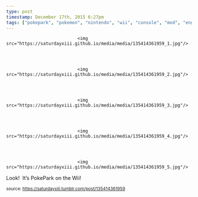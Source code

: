 ```yaml
---
type: post
timestamp: December 17th, 2015 6:27pm
tags: ["pokepark", "pokemon", "nintendo", "wii", "console", "mod", "engraving", "paint", "pikachu", "art"]
---
```



                               <img src="https://saturdayxiii.github.io/media/media/135414361959_1.jpg"/>
                           

                                                                                                                           

                               <img src="https://saturdayxiii.github.io/media/media/135414361959_2.jpg"/>
                           

                                                                                                                           

                               <img src="https://saturdayxiii.github.io/media/media/135414361959_3.jpg"/>
                           

                                                                                                                           

                               <img src="https://saturdayxiii.github.io/media/media/135414361959_4.jpg"/>
                           

                                                                                                                           

                               <img src="https://saturdayxiii.github.io/media/media/135414361959_5.jpg"/>
                           

                                                                                                                      
Look!  It’s PokePark on the Wii!
 
                                    
                
                
                
                
                                
<small>source: https://saturdayxiii.tumblr.com/post/135414361959</small>